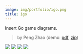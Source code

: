 ```yaml
---
image: img/portfolio/igo.png
title: igo
---
```


Insert Go game diagrams.

> by Peng Zhao (demo: [pdf](https://github.com/pzhaonet/bookdownplus/raw/master/upload/igo/showcase/igo.pdf), [zip](https://github.com/pzhaonet/bookdownplus/raw/master/upload/igo/demo.zip))

<!--more-->

[![](https://github.com/pzhaonet/bookdownplus/raw/master/upload/igo/showcase/cover.png)](https://github.com/pzhaonet/bookdownplus/raw/master/upload/igo/showcase/cover.png)
[![](https://github.com/pzhaonet/bookdownplus/raw/master/upload/igo/showcase/igo10.png)](https://github.com/pzhaonet/bookdownplus/raw/master/upload/igo/showcase/igo10.png)
[![](https://github.com/pzhaonet/bookdownplus/raw/master/upload/igo/showcase/igo15.png)](https://github.com/pzhaonet/bookdownplus/raw/master/upload/igo/showcase/igo15.png)
[![](https://github.com/pzhaonet/bookdownplus/raw/master/upload/igo/showcase/igo9.png)](https://github.com/pzhaonet/bookdownplus/raw/master/upload/igo/showcase/igo9.png)

